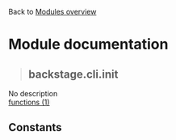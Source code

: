 Back to [Modules overview](https://github.com/pyrustic/backstage/blob/master/docs/modules/README.md)
  
# Module documentation
>## backstage.cli.init
No description
<br>
[functions (1)](https://github.com/pyrustic/backstage/blob/master/docs/modules/content/backstage.cli.init/functions.md)


## Constants
```python

```

